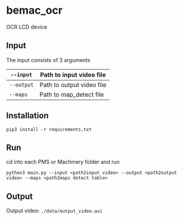 # bemac_ocr
OCR LCD device

## Input
The input consists of 3 arguments

|`--input`|Path to input video file|
|---------|------------------------|
|`--output`|Path to output video file|
|`--maps`|Path to map_detect file|

## Installation
```
pip3 install -r requirements.txt
```
## Run
cd into each PMS or Machinery folder and run
```
python3 main.py --input <path2input video> --output <path2output video> --maps <path2maps detect table>
```

## Output
Output video: `./data/output_video.avi`

